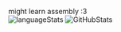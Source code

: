 might learn assembly :3
<br />
![languageStats](https://github-readme-stats-git-masterrstaa-rickstaa.vercel.app/api/top-langs/?username=fugni&layout=compact&theme=radical)
![GitHubStats](https://github-readme-stats.vercel.app/api?username=fugni&show_icons=true&theme=radical)
